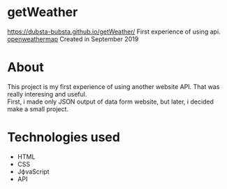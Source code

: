 # getWeather
https://dubsta-bubsta.github.io/getWeather/
First experience of using api.  [openweathermap](https://openweathermap.org/api)
Created in September 2019
# About
This project is my first experience of using another website API. That was really interesing and useful.  
First, i made only JSON output of data form website, but later, i decided make a small project.
# Technologies used
- HTML
- CSS
- JфvaScript
- API
